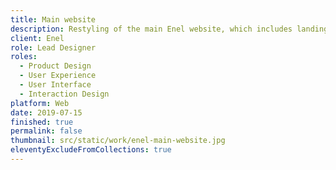 ```yaml
---
title: Main website
description: Restyling of the main Enel website, which includes landing pages, search, services and support.
client: Enel
role: Lead Designer
roles:
  - Product Design
  - User Experience
  - User Interface
  - Interaction Design
platform: Web
date: 2019-07-15
finished: true
permalink: false
thumbnail: src/static/work/enel-main-website.jpg
eleventyExcludeFromCollections: true
---
```

